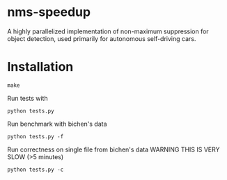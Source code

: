 # nms-speedup
A highly parallelized implementation of non-maximum suppression for object detection, used primarily for autonomous self-driving cars.

# Installation
~~~~
make
~~~~

Run tests with 
~~~~
python tests.py
~~~~

Run benchmark with bichen's data
~~~~
python tests.py -f
~~~~

Run correctness on single file from bichen's data WARNING THIS IS VERY SLOW (>5 minutes)
~~~~
python tests.py -c
~~~~

